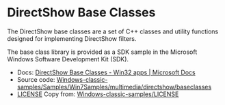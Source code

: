 DirectShow Base Classes
=======================

The DirectShow base classes are a set of C++ classes and utility functions designed for implementing DirectShow filters. 

The base class library is provided as a SDK sample in the Microsoft Windows Software Development Kit (SDK).

+ Docs: [DirectShow Base Classes - Win32 apps | Microsoft Docs](https://docs.microsoft.com/en-us/windows/win32/directshow/directshow-base-classes)
+ Source code: [Windows-classic-samples/Samples/Win7Samples/multimedia/directshow/baseclasses](https://github.com/microsoft/Windows-classic-samples/tree/master/Samples/Win7Samples/multimedia/directshow/baseclasses)
+ [LICENSE](LICENSE) Copy from: [Windows-classic-samples/LICENSE](https://github.com/microsoft/Windows-classic-samples/blob/master/LICENSE)
